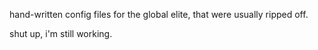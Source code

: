 hand-written config files for the global elite, that were usually ripped off.

shut up, i'm still working.
